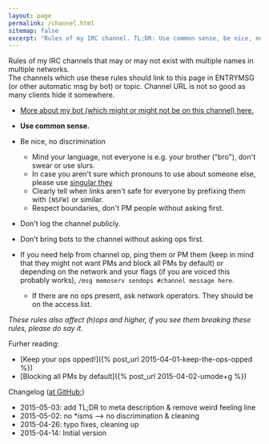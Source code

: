 ```yaml
---
layout: page
permalink: /channel.html
sitemap: false
excerpt: "Rules of my IRC channel. TL;DR: Use common sense, be nice, no discrimination, no public logging, don't bring bots without permission. Thanks ♥"
---
```


Rules of my IRC channels that may or may not exist with multiple names
in multiple networks.<br/>The channels which use these rules should link
to this page in ENTRYMSG (or other automatic msg by bot) or topic. Channel
URL is not so good as many clients hide it somewhere.

* [More about my bot (which might or might not be on this channel) here.](bot.html)

* **Use common sense.**
* Be nice, no discrimination
    * Mind your language, not everyone is e.g. your brother ("bro"), don't
      swear or use slurs.
    * In case you aren't sure which pronouns to use about someone else,
      please use [singular they](https://en.wikipedia.org/wiki/Singular_they)
    * Clearly tell when links aren't safe for everyone by prefixing them
      with `[NSFW]` or similar.
    * Respect boundaries, don't PM people without asking first.
* Don't log the channel publicly.
* Don't bring bots to the channel without asking ops first.
* If you need help from channel op, ping them or PM them (keep in mind that
  they might not want PMs and block all PMs by default) or depending on
  the network and your flags (if you are voiced this probably works),
  `/msg memoserv sendops #channel message here`.
    * If there are no ops present, ask network operators. They should be
      on the access list.

*These rules also affect (h)ops and higher, if you see them breaking these
rules, please do say it.*

Furher reading:

* [Keep your ops opped!]({% post_url 2015-04-01-keep-the-ops-opped %})
* [Blocking all PMs by default]({% post_url 2015-04-02-umode+g %})

Changelog ([at GitHub:](https://github.com/Mikaela/mikaela.github.io/commits/master/pages/channel.markdown))

* 2015-05-03: add TL;DR to meta description & remove weird feeling line
* 2015-05-02: no \*isms --> no discrimination & cleaning
* 2015-04-26: typo fixes, cleaning up
* 2015-04-14: Initial version
